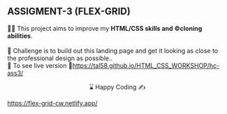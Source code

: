 ## ASSIGMENT-3 (FLEX-GRID)

👨‍💻 This project aims to improve my <b>HTML/CSS skills and ©️cloning abilities</b>.
<br><br>
🎯 Challenge is to build out this landing page and get it looking as close to the professional design as possible..
<br>
🔗 To see live version 🎯https://tal58.github.io/HTML_CSS_WORKSHOP/hc-ass3/

<center> ⌛ Happy Coding  ✍ </center>

  https://flex-grid-cw.netlify.app/
